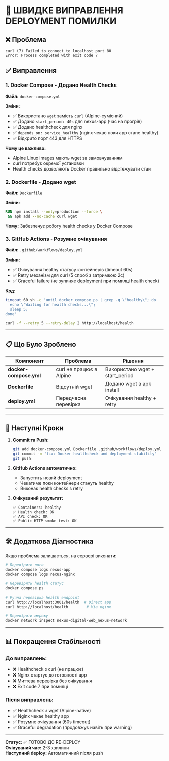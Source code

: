 # 🚀 ШВИДКЕ ВИПРАВЛЕННЯ DEPLOYMENT ПОМИЛКИ

## ❌ Проблема
```
curl (7) Failed to connect to localhost port 80
Error: Process completed with exit code 7
```

## ✅ Виправлення

### 1. Docker Compose - Додано Health Checks
**Файл:** `docker-compose.yml`

**Зміни:**
- ✅ Використано `wget` замість `curl` (Alpine-сумісний)
- ✅ Додано `start_period: 40s` для nexus-app (час на прогрів)
- ✅ Додано healthcheck для nginx
- ✅ `depends_on: service_healthy` (nginx чекає поки app стане healthy)
- ✅ Відкрито порт 443 для HTTPS

**Чому це важливо:**
- Alpine Linux images мають wget за замовчуванням
- curl потребує окремої установки
- Health checks дозволяють Docker правильно відстежувати стан

### 2. Dockerfile - Додано wget
**Файл:** `Dockerfile`

**Зміни:**
```dockerfile
RUN npm install --only=production --force \
 && apk add --no-cache curl wget
```

**Чому:** Забезпечує роботу health checks у Docker Compose

### 3. GitHub Actions - Розумне очікування
**Файл:** `.github/workflows/deploy.yml`

**Зміни:**
- ✅ Очікування healthy статусу контейнерів (timeout 60s)
- ✅ Retry механізм для curl (5 спроб з затримкою 2с)
- ✅ Graceful failure (не зупиняє deployment при помилці health check)

**Код:**
```bash
timeout 60 sh -c 'until docker compose ps | grep -q \"healthy\"; do 
  echo \"Waiting for health checks...\"; 
  sleep 5; 
done'

curl -f --retry 5 --retry-delay 2 http://localhost/health
```

---

## 📋 Що Було Зроблено

| Компонент | Проблема | Рішення |
|-----------|----------|---------|
| **docker-compose.yml** | curl не працює в Alpine | Використано wget + start_period |
| **Dockerfile** | Відсутній wget | Додано wget в apk install |
| **deploy.yml** | Передчасна перевірка | Очікування healthy + retry |

---

## 🔄 Наступні Кроки

1. **Commit та Push:**
   ```bash
   git add docker-compose.yml Dockerfile .github/workflows/deploy.yml
   git commit -m "fix: Docker healthcheck and deployment stability"
   git push
   ```

2. **GitHub Actions автоматично:**
   - Запустить новий deployment
   - Чекатиме поки контейнери стануть healthy
   - Виконає health checks з retry

3. **Очікуваний результат:**
   ```
   ✅ Containers: healthy
   ✅ Health check: OK
   ✅ API check: OK
   ✅ Public HTTP smoke test: OK
   ```

---

## 🛠️ Додаткова Діагностика

Якщо проблема залишається, на сервері виконати:

```bash
# Перевірити логи
docker compose logs nexus-app
docker compose logs nexus-nginx

# Перевірити health статус
docker compose ps

# Ручна перевірка health endpoint
curl http://localhost:3001/health  # Direct app
curl http://localhost/health        # Via nginx

# Перевірити мережу
docker network inspect nexus-digital-web_nexus-network
```

---

## 📊 Покращення Стабільності

### До виправлень:
- ❌ Healthcheck з curl (не працює)
- ❌ Nginx стартує до готовності app
- ❌ Миттєва перевірка без очікування
- ❌ Exit code 7 при помилці

### Після виправлень:
- ✅ Healthcheck з wget (Alpine-native)
- ✅ Nginx чекає healthy app
- ✅ Розумне очікування (60s timeout)
- ✅ Graceful degradation (продовжує навіть при warning)

---

**Статус:** ✅ ГОТОВО ДО RE-DEPLOY  
**Очікуваний час:** 2-3 хвилини  
**Наступний deploy:** Автоматичний після push
